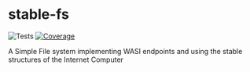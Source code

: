 # stable-fs

![Tests](https://github.com/wasm-forge/stable-fs/actions/workflows/test.yml/badge.svg) 
[![Coverage](https://codecov.io/gh/wasm-forge/stable-fs/branch/main/graph/badge.svg)](https://codecov.io/gh/wasm-forge/stable-fs/branch/main/)

A Simple File system implementing WASI endpoints and using the stable structures of the Internet Computer


